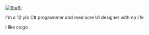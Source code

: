[![Stuff:](https://github-readme-stats.vercel.app/api?username=ShootFirstAskQuestionsLater)](https://github.com/anuraghazra/github-readme-stats)


I'm a 12 y/o C# programmer and mediocre UI designer with no life 

I like cs:go 
